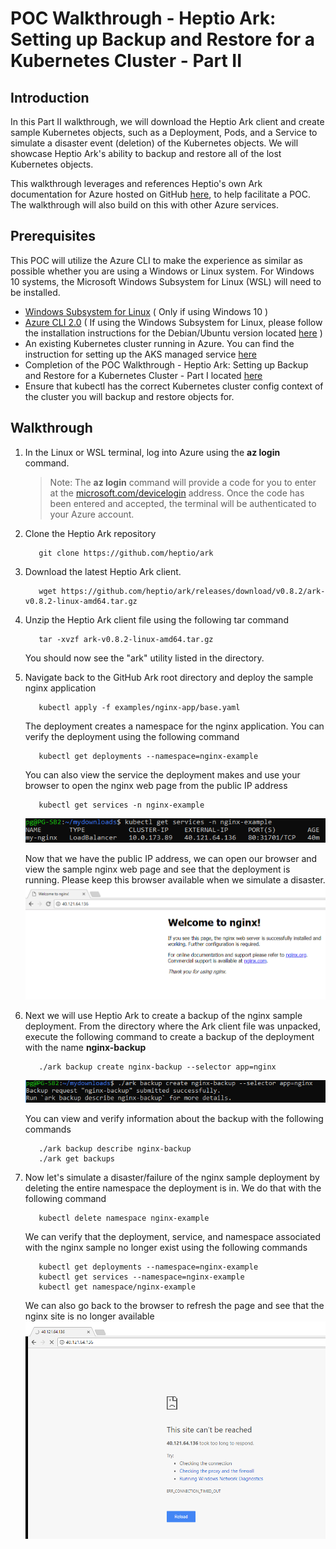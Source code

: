 # POC Walkthrough - Heptio Ark: Setting up Backup and Restore for a Kubernetes Cluster - Part II

## Introduction
In this Part II walkthrough, we will download the Heptio Ark client and create sample Kubernetes objects, such as a Deployment, Pods, and a Service to simulate a disaster event (deletion) of the Kubernetes objects. We will showcase Heptio Ark's ability to backup and restore all of the lost Kubernetes objects.

This walkthrough leverages and references Heptio's own Ark documentation for Azure hosted on GitHub [here](https://heptio.github.io/ark/v0.8.1/index.html), to help facilitate a POC. The walkthrough will also build on this with other Azure services.

## Prerequisites
This POC will utilize the Azure CLI to make the experience as similar as possible whether you are using a Windows or Linux system. For Windows 10 systems, the Microsoft Windows Subsystem for Linux (WSL) will need to be installed. 
* [Windows Subsystem for Linux](https://docs.microsoft.com/en-us/windows/wsl/install-win10) ( Only if using Windows 10 )
* [Azure CLI 2.0](https://docs.microsoft.com/en-us/cli/azure/install-azure-cli?view=azure-cli-latest) ( If using the Windows Subsystem for Linux, please follow the installation instructions for the Debian/Ubuntu version located [here](https://docs.microsoft.com/en-us/cli/azure/install-azure-cli-apt?view=azure-cli-latest) )
* An existing Kubernetes cluster running in Azure. You can find the instruction for setting up the AKS managed service [here](https://github.com/Azure/fta-internalbusinessapps/blob/master/appmodernization/containers/articles/acs-aks-managed-deployment.md)
* Completion of the POC Walkthrough - Heptio Ark: Setting up Backup and Restore for a Kubernetes Cluster - Part I located [here](https://github.com/Azure/fta-internalbusinessapps/blob/master/appmodernization/containers/articles/heptio-ark-kubernestes-setup.md)
* Ensure that kubectl has the correct Kubernetes cluster config context of the cluster you will backup and restore objects for.


## Walkthrough
1. In the Linux or WSL terminal, log into Azure using the **az login** command.

   > Note: The **az login** command will provide a code for you to enter at the [microsoft.com/devicelogin](https://microsoft.com/devicelogin) address. Once the code has been entered and accepted, the terminal will be authenticated to your Azure account.
2. Clone the Heptio Ark repository 
   ```
      git clone https://github.com/heptio/ark      
   ```
3. Download the latest Heptio Ark client. 
   ```
      wget https://github.com/heptio/ark/releases/download/v0.8.2/ark-v0.8.2-linux-amd64.tar.gz
   ```
4. Unzip the Heptio Ark client file using the following tar command
   ```
      tar -xvzf ark-v0.8.2-linux-amd64.tar.gz
   ```
   You should now see the "ark" utility listed in the directory.
5. Navigate back to the GitHub Ark root directory and deploy the sample nginx application
   ```
      kubectl apply -f examples/nginx-app/base.yaml
   ```
   The deployment creates a namespace for the nginx application. You can verify the deployment using the following command
   ```
      kubectl get deployments --namespace=nginx-example
   ```
   You can also view the service the deployment makes and use your browser to open the nginx web page from the public IP address
   ```
      kubectl get services -n nginx-example
   ```
   ![Screenshot](images/heptio-ark-kubernestes-backup/heptio-ark-view-example-service.png)
   
   Now that we have the public IP address, we can open our browser and view the sample nginx web page and see that the deployment is running. Please keep this browser available when we simulate a disaster.
   ![Screenshot](images/heptio-ark-kubernestes-backup/heptio-ark-view-example-service-page.png)
6. Next we will use Heptio Ark to create a backup of the nginx sample deployment. From the directory where the Ark client file was unpacked, execute the following command to create a backup of the deployment with the name **nginx-backup**
   ```
      ./ark backup create nginx-backup --selector app=nginx
   ```
   ![Screenshot](images/heptio-ark-kubernestes-backup/heptio-ark-create-example-backup.png)
   
   You can view and verify information about the backup with the following commands
   ```
      ./ark backup describe nginx-backup
      ./ark get backups
   ```
7. Now let's simulate a disaster/failure of the nginx sample deployment by deleting the entire namespace the deployment is in. We do that with the following command
   ```
      kubectl delete namespace nginx-example
   ```
   We can verify that the deployment, service, and namespace associated with the nginx sample no longer exist using the following commands
   ```
      kubectl get deployments --namespace=nginx-example
      kubectl get services --namespace=nginx-example
      kubectl get namespace/nginx-example
   ```
   We can also go back to the browser to refresh the page and see that the nginx site is no longer available
   ![Screenshot](images/heptio-ark-kubernestes-backup/heptio-ark-view-example-service-error-page.png)
   
   
   
   
      
